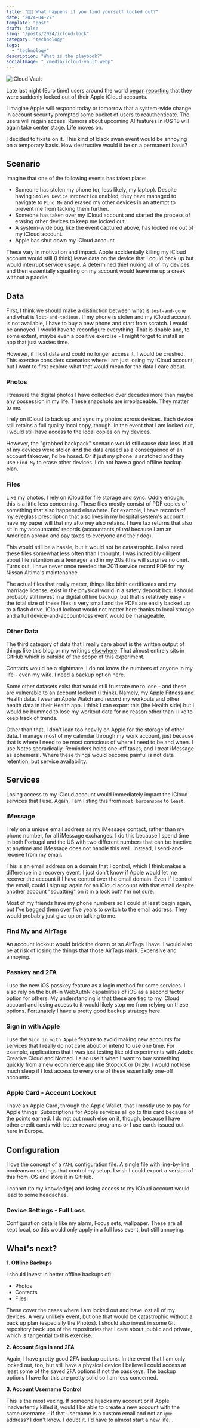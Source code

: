 ```yaml
---
title: "🍎🔐 What happens if you find yourself locked out?"
date: "2024-04-27"
template: "post"
draft: false
slug: "/posts/2024/icloud-lock"
category: "technology"
tags:
  - "technology"
description: "What is the playbook?"
socialImage: "./media/icloud-vault.webp"
---
```


![iCloud Vault](./media/icloud-vault.webp)

Late last night (Euro time) users around the world [began](https://9to5mac.com/2024/04/26/signed-out-of-apple-id-account-problem-password/) [reporting](https://www.macrumors.com/2024/04/27/apple-id-accounts-logging-out-users/) that they were suddenly locked out of their Apple iCloud accounts.

I imagine Apple will respond today or tomorrow that a system-wide change in account security prompted some bucket of users to reauthenticate. The users will regain access. Rumors about upcoming AI features in iOS 18 will again take center stage. Life moves on.

I decided to fixate on it. This kind of black swan event would be annoying on a temporary basis. How destructive would it be on a permanent basis?

## Scenario

Imagine that one of the following events has taken place:

* Someone has stolen my phone (or, less likely, my laptop). Despite having `Stolen Device Protection` enabled, they have managed to navigate to `Find My` and erased my other devices in an attempt to prevent me from tacking them further.
* Someone has taken over my iCloud account and started the process of erasing other devices to keep me locked out.
* A system-wide bug, like the event captured above, has locked me out of my iCloud account.
* Apple has shut down my iCloud account.

These vary in motivation and impact. Apple accidentally killing my iCloud account would still (I think) leave data on the device that I could back up but would interrupt service usage. A determined thief nuking all of my devices and then essentially squatting on my account would leave me up a creek without a paddle.

## Data

First, I think we should make a distinction between what is `lost-and-gone` and what is `lost-and-tedious`. If my phone is stolen and my iCloud account is not available, I have to buy a new phone and start from scratch. I would be annoyed. I would have to reconfigure everything. That is doable and, to some extent, maybe even a positive exercise - I might forget to install an app that just wastes time.

However, if I lost data and could no longer access it, I would be crushed. This exercise considers scenarios where I am just losing my iCloud account, but I want to first explore what that would mean for the data I care about.

### Photos

I treasure the digital photos I have collected over decades more than maybe any possession in my life. These snapshots are irreplaceable. They matter to me.

I rely on iCloud to back up and sync my photos across devices. Each device still retains a full quality local copy, though. In the event that I am locked out, I would still have access to the local copies on my devices.

However, the "grabbed backpack" scenario would still cause data loss. If all of my devices were stolen **and** the data erased as a consequence of an account takeover, I'd be hosed. Or if just my phone is snatched and they use `Find My` to erase other devices. I do not have a good offline backup plan.

### Files

Like my photos, I rely on iCloud for file storage and sync. Oddly enough, this is a little less concerning. These files mostly consist of PDF copies of something that also happened elsewhere. For example, I have records of my eyeglass prescription that also lives in my hospital system's account. I have my paper will that my attorney also retains. I have tax returns that also sit in my accountants' records (accountants _plural_ because I am an American abroad and pay taxes to everyone and their dog).

This would still be a hassle, but it would not be catastrophic. I also need these files somewhat less often than I thought. I was incredibly diligent about file retention as a teenager and in my 20s (this will surprise no one). Turns out, I have never once needed the 2011 service record PDF for my Nissan Altima's maintenance.

The actual files that really matter, things like birth certificates and my marriage license, exist in the physical world in a safety deposit box. I should probably still invest in a digital offline backup, but that is relatively easy - the total size of these files is very small and the PDFs are easily backed up to a flash drive. iCloud lockout would not matter here thanks to local storage and a full device-and-account-loss event would be manageable.

### Other Data

The third category of data that I really care about is the written output of things like this blog or my writings [elsewhere](https://blog.cloudflare.com/author/sam). That almost entirely sits in GitHub which is outside of the scope of this experiment.

Contacts would be a nightmare. I do not know the numbers of anyone in my life - even my wife. I need a backup option here.

Some other datasets exist that would still frustrate me to lose - and these are vulnerable to an account lockout (I think). Namely, my Apple Fitness and Health data. I wear an Apple Watch and record my workouts and other health data in their Health app. I think I can export this (the Health side) but I would be bummed to lose my workout data for no reason other than I like to keep track of trends.

Other than that, I don't lean too heavily on Apple for the storage of other data. I manage most of my calendar through my work account, just because that is where I need to be most conscious of where I need to be and when. I use Notes sporadically, Reminders holds one-off tasks, and I treat iMessage as ephemeral. Where these things would become painful is not data retention, but service availability.

## Services

Losing access to my iCloud account would immediately impact the iCloud services that I use. Again, I am listing this from `most burdensome` to `least`.

### iMessage

I rely on a unique email address as my iMessage contact, rather than my phone number, for all iMessage exchanges. I do this because I spend time in both Portugal and the US with two different numbers that can be inactive at anytime and iMessage does not handle this well. Instead, I send-and-receive from my email.

This is an email address on a domain that I control, which I think makes a difference in a recovery event. I just don't know if Apple would let me recover the account if I have control over the email domain. Even if I control the email, could I sign up again for an iCloud account with that email despite another account "squatting" on it in a lock out? I'm not sure.

Most of my friends have my phone numbers so I could at least begin again, but I've begged them over five years to switch to the email address. They would probably just give up on talking to me.

### Find My and AirTags

An account lockout would brick the dozen or so AirTags I have. I would also be at risk of losing the things that those AirTags mark. Expensive and annoying.

### Passkey and 2FA

I use the new iOS passkey feature as a login method for some services. I also rely on the built-in WebAuthN capabilities of iOS as a second factor option for others. My understanding is that these are tied to my iCloud account and losing access to it would likely stop me from relying on these options. Fortunately I have a pretty good backup strategy here.

### Sign in with Apple

I use the `Sign in with Apple` feature to avoid making new accounts for services that I really do not care about or intend to use one time. For example, applications that I was just testing like old experiments with Adobe Creative Cloud and Nomad. I also use it when I want to buy something quickly from a new ecommerce app like StopckX or Drizly. I would not lose much sleep if I lost access to every one of these essentially one-off accounts.

### Apple Card - Account Lockout

I have an Apple Card, through the Apple Wallet, that I mostly use to pay for Apple things. Subscriptions for Apple services all go to this card because of the points earned. I do not put much else on it, though, because I have other credit cards with better reward programs or I use cards issued out here in Europe.

## Configuration

I love the concept of a `YAML` configuration file. A single file with line-by-line booleans or settings that control my setup. I wish I could export a version of this from iOS and store it in GitHub.

I cannot (to my knowledge) and losing access to my iCloud account would lead to some headaches.

### Device Settings - Full Loss

Configuration details like my alarm, Focus sets, wallpaper. These are all kept local, so this would only apply in a full loss event, but still annoying.

## What's next?

**1. Offline Backups**

I should invest in better offline backups of:

* Photos
* Contacts
* Files

These cover the cases where I am locked out and have lost all of my devices. A very unlikely event, but one that would be catastrophic without a back up plan (especially the Photos). I should also invest in some Git repository back ups of the repositories that I care about, public and private, which is tangential to this exercise.

**2. Account Sign In and 2FA**

Again, I have pretty good 2FA backup options. In the event that I am only locked out, too, but still have a physical device I believe I could access at least some of the saved 2FA options if not the passkeys. The backup options I have for this are pretty solid so I am less concerned.

**3. Account Username Control**

This is the most vexing. If someone hijacks my account or if Apple inadvertently  killed it, would I be able to create a new account with the same username - if that username is a custom email and not an `@me` address? I don't know. I doubt it. I'd have to almost start a new life...